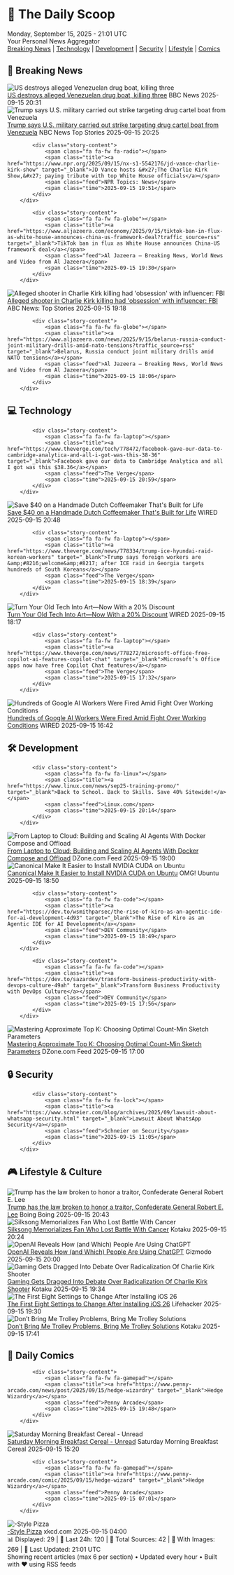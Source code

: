 <!-- Processing 54 RSS feeds at 2025-09-15 21:01:35 UTC -->
<!-- Processing: XKCD -->
<!-- Processing: Saturday Morning Breakfast Cereal -->
<!-- Processing: Penny Arcade -->
<!-- Processing: Cyanide & Happiness -->
<!-- Processing: Girl Genius -->
<!-- Processing: Dinosaur Comics -->
<!-- Processing: CNN Top Stories -->
<!-- Processing: CNN Breaking News -->
<!-- Processing: BBC World News -->
<!-- Processing: BBC Breaking News -->
<!-- Processing: Reuters World News -->
<!-- Processing: Associated Press Breaking -->
<!-- Processing: NBC News Breaking -->
<!-- Processing: Guardian World News -->
<!-- Processing: The Verge -->
<!-- Processing: WIRED -->
<!-- Processing: It's FOSS -->
<!-- Processing: Linux.com -->
<!-- Processing: Ubuntu Blog -->
<!-- Processing: GitHub Blog -->
<!-- Processing: DZone -->
<!-- Processing: Martin Fowler -->
<!-- Processing: Lifehacker -->
<!-- Processing: Kotaku -->
<!-- Processing: Boing Boing -->
<!-- Processing: Krebs on Security -->
<!-- Processing: Schneier on Security -->
<!-- Generated 11 new posts out of 27 feeds processed -->
<div class="newspaper-header">
    <h1 class="newspaper-title">📰 The Daily Scoop</h1>
    <div class="newspaper-date">Monday, September 15, 2025 - 21:01 UTC</div>
    <div class="newspaper-subtitle">Your Personal News Aggregator</div>
</div>

<div class="newspaper-nav">
    <a href="#breaking">Breaking News</a> |
    <a href="#tech">Technology</a> |
    <a href="#dev">Development</a> |
    <a href="#security">Security</a> |
    <a href="#lifestyle">Lifestyle</a> |
    <a href="#webcomics">Comics</a>
</div>

<div class="news-section breaking-news" id="breaking">
<h2 class="section-header">🚨 Breaking News</h2>
<div class="stories-container">
<div class="story">
            <img src="https://ichef.bbci.co.uk/ace/standard/240/cpsprodpb/3f40/live/3bfcd330-9271-11f0-b8e5-3be75a11e2ba.png" alt="US destroys alleged Venezuelan drug boat, killing three" class="story-image" loading="lazy" onerror="this.style.display='none'">
            <div class="story-content">
                <span class="fa fa-fw fa-earth-americas"></span>
                <span class="title"><a href="https://www.bbc.com/news/articles/cx2jel4gyezo?at_medium=RSS&at_campaign=rss" target="_blank">US destroys alleged Venezuelan drug boat, killing three</a></span>
                <span class="feed">BBC News</span>
                <span class="time">2025-09-15 20:31</span>
            </div>
        </div>
<div class="story">
            <img src="https://media-cldnry.s-nbcnews.com/image/upload/t_fit_1500w/mpx/2704722219/2025_09/1757967926067_now_mtp_brk_trump_boat_strike_250915_1920x1080-u8acln.jpg" alt="Trump says U.S. military carried out strike targeting drug cartel boat from Venezuela" class="story-image" loading="lazy" onerror="this.style.display='none'">
            <div class="story-content">
                <span class="fa fa-fw fa-broadcast-tower"></span>
                <span class="title"><a href="https://www.nbcnews.com/meet-the-press/video/trump-says-u-s-military-carried-out-strike-targeting-drug-cartel-boat-from-venezuela-247623237874" target="_blank">Trump says U.S. military carried out strike targeting drug cartel boat from Venezuela</a></span>
                <span class="feed">NBC News Top Stories</span>
                <span class="time">2025-09-15 20:25</span>
            </div>
        </div>
<div class="story">
            
            <div class="story-content">
                <span class="fa fa-fw fa-radio"></span>
                <span class="title"><a href="https://www.npr.org/2025/09/15/nx-s1-5542176/jd-vance-charlie-kirk-show" target="_blank">JD Vance hosts &#x27;The Charlie Kirk Show,&#x27; paying tribute with top White House officials</a></span>
                <span class="feed">NPR Topics: News</span>
                <span class="time">2025-09-15 19:51</span>
            </div>
        </div>
<div class="story">
            
            <div class="story-content">
                <span class="fa fa-fw fa-globe"></span>
                <span class="title"><a href="https://www.aljazeera.com/economy/2025/9/15/tiktok-ban-in-flux-as-white-house-announces-china-us-framework-deal?traffic_source=rss" target="_blank">TikTok ban in flux as White House announces China-US framework deal</a></span>
                <span class="feed">Al Jazeera – Breaking News, World News and Video from Al Jazeera</span>
                <span class="time">2025-09-15 19:30</span>
            </div>
        </div>
<div class="story">
            <img src="https://s.abcnews.com/images/US/kirk-11-gty-gmh-250912_1757696989143_hpMain_4x3t_384.jpg" alt="Alleged shooter in Charlie Kirk killing had &#x27;obsession&#x27; with influencer: FBI" class="story-image" loading="lazy" onerror="this.style.display='none'">
            <div class="story-content">
                <span class="fa fa-fw fa-tv"></span>
                <span class="title"><a href="https://abcnews.go.com/US/charlie-kirk-killing-tyler-robinson-obsession-influencer/story?id=125582085" target="_blank">Alleged shooter in Charlie Kirk killing had &#x27;obsession&#x27; with influencer: FBI</a></span>
                <span class="feed">ABC News: Top Stories</span>
                <span class="time">2025-09-15 19:18</span>
            </div>
        </div>
<div class="story">
            
            <div class="story-content">
                <span class="fa fa-fw fa-globe"></span>
                <span class="title"><a href="https://www.aljazeera.com/news/2025/9/15/belarus-russia-conduct-joint-military-drills-amid-nato-tensions?traffic_source=rss" target="_blank">Belarus, Russia conduct joint military drills amid NATO tensions</a></span>
                <span class="feed">Al Jazeera – Breaking News, World News and Video from Al Jazeera</span>
                <span class="time">2025-09-15 18:06</span>
            </div>
        </div>
</div>
</div>
<div class="news-section tech-news" id="tech">
<h2 class="section-header">💻 Technology</h2>
<div class="stories-container">
<div class="story">
            
            <div class="story-content">
                <span class="fa fa-fw fa-laptop"></span>
                <span class="title"><a href="https://www.theverge.com/tech/778472/facebook-gave-our-data-to-cambridge-analytica-and-all-i-got-was-this-38-36" target="_blank">Facebook gave our data to Cambridge Analytica and all I got was this $38.36</a></span>
                <span class="feed">The Verge</span>
                <span class="time">2025-09-15 20:59</span>
            </div>
        </div>
<div class="story">
            <img src="https://media.wired.com/photos/68c85e82b2b1586ca36f8a89/master/pass/Save%20up%20to%20$40%20on%20Our%20Favorite%20Buy-For-Life%20Coffee%20Maker.png" alt="Save $40 on a Handmade Dutch Coffeemaker That&#x27;s Built for Life" class="story-image" loading="lazy" onerror="this.style.display='none'">
            <div class="story-content">
                <span class="fa fa-fw fa-bolt"></span>
                <span class="title"><a href="https://www.wired.com/story/save-up-to-dollar40-on-our-favorite-buy-for-life-coffee-maker/" target="_blank">Save $40 on a Handmade Dutch Coffeemaker That&#x27;s Built for Life</a></span>
                <span class="feed">WIRED</span>
                <span class="time">2025-09-15 20:48</span>
            </div>
        </div>
<div class="story">
            
            <div class="story-content">
                <span class="fa fa-fw fa-laptop"></span>
                <span class="title"><a href="https://www.theverge.com/news/778334/trump-ice-hyundai-raid-korean-workers" target="_blank">Trump says foreign workers are &amp;#8216;welcome&amp;#8217; after ICE raid in Georgia targets hundreds of South Koreans</a></span>
                <span class="feed">The Verge</span>
                <span class="time">2025-09-15 18:39</span>
            </div>
        </div>
<div class="story">
            <img src="https://media.wired.com/photos/68c8076d7df85988d447dd31/master/pass/iPhone%202G%20SOURCE%20Grid%20Studio.jpeg" alt="Turn Your Old Tech Into Art—Now With a 20% Discount" class="story-image" loading="lazy" onerror="this.style.display='none'">
            <div class="story-content">
                <span class="fa fa-fw fa-bolt"></span>
                <span class="title"><a href="https://www.wired.com/story/grid-studio-5-anniversary-sale/" target="_blank">Turn Your Old Tech Into Art—Now With a 20% Discount</a></span>
                <span class="feed">WIRED</span>
                <span class="time">2025-09-15 18:17</span>
            </div>
        </div>
<div class="story">
            
            <div class="story-content">
                <span class="fa fa-fw fa-laptop"></span>
                <span class="title"><a href="https://www.theverge.com/news/778272/microsoft-office-free-copilot-ai-features-copilot-chat" target="_blank">Microsoft’s Office apps now have free Copilot Chat features</a></span>
                <span class="feed">The Verge</span>
                <span class="time">2025-09-15 17:32</span>
            </div>
        </div>
<div class="story">
            <img src="https://media.wired.com/photos/68c335e050a2ad1d6d34f283/master/pass/Hundreds-Google-AI-Workers-Fired-Amid-Row-Over-Working-Conditions-Business-2226698932.jpg" alt="Hundreds of Google AI Workers Were Fired Amid Fight Over Working Conditions" class="story-image" loading="lazy" onerror="this.style.display='none'">
            <div class="story-content">
                <span class="fa fa-fw fa-bolt"></span>
                <span class="title"><a href="https://www.wired.com/story/hundreds-of-google-ai-workers-were-fired-amid-fight-over-working-conditions/" target="_blank">Hundreds of Google AI Workers Were Fired Amid Fight Over Working Conditions</a></span>
                <span class="feed">WIRED</span>
                <span class="time">2025-09-15 16:42</span>
            </div>
        </div>
</div>
</div>
<div class="news-section dev-news" id="dev">
<h2 class="section-header">🛠️ Development</h2>
<div class="stories-container">
<div class="story">
            
            <div class="story-content">
                <span class="fa fa-fw fa-linux"></span>
                <span class="title"><a href="https://www.linux.com/news/sep25-training-promo/" target="_blank">Back to School. Back to Skills. Save 40% Sitewide!</a></span>
                <span class="feed">Linux.com</span>
                <span class="time">2025-09-15 20:14</span>
            </div>
        </div>
<div class="story">
            <img src="https://dz2cdn1.dzone.com/thumbnail?fid=18631873&w=600" alt="From Laptop to Cloud: Building and Scaling AI Agents With Docker Compose and Offload" class="story-image" loading="lazy" onerror="this.style.display='none'">
            <div class="story-content">
                <span class="fa fa-fw fa-newspaper"></span>
                <span class="title"><a href="https://dzone.com/articles/ai-agents-docker-compose-cloud-offload" target="_blank">From Laptop to Cloud: Building and Scaling AI Agents With Docker Compose and Offload</a></span>
                <span class="feed">DZone.com Feed</span>
                <span class="time">2025-09-15 19:00</span>
            </div>
        </div>
<div class="story">
            <img src="https://i0.wp.com/www.omgubuntu.co.uk/wp-content/uploads/2023/10/nvidia-logo-on-green.jpg?resize=406%2C232&amp;ssl=1" alt="Canonical Make It Easier to Install NVIDIA CUDA on Ubuntu" class="story-image" loading="lazy" onerror="this.style.display='none'">
            <div class="story-content">
                <span class="fa fa-fw fa-ubuntu"></span>
                <span class="title"><a href="https://www.omgubuntu.co.uk/2025/09/canonical-adds-nvidia-cuda-ubuntu-repos" target="_blank">Canonical Make It Easier to Install NVIDIA CUDA on Ubuntu</a></span>
                <span class="feed">OMG! Ubuntu</span>
                <span class="time">2025-09-15 18:50</span>
            </div>
        </div>
<div class="story">
            
            <div class="story-content">
                <span class="fa fa-fw fa-code"></span>
                <span class="title"><a href="https://dev.to/wsmithparsec/the-rise-of-kiro-as-an-agentic-ide-for-ai-development-4d93" target="_blank">The Rise of Kiro as an Agentic IDE for AI Development</a></span>
                <span class="feed">DEV Community</span>
                <span class="time">2025-09-15 18:49</span>
            </div>
        </div>
<div class="story">
            
            <div class="story-content">
                <span class="fa fa-fw fa-code"></span>
                <span class="title"><a href="https://dev.to/sazardev/transform-business-productivity-with-devops-culture-49ah" target="_blank">Transform Business Productivity with DevOps Culture</a></span>
                <span class="feed">DEV Community</span>
                <span class="time">2025-09-15 17:56</span>
            </div>
        </div>
<div class="story">
            <img src="https://dz2cdn1.dzone.com/thumbnail?fid=18620335&w=600" alt="Mastering Approximate Top K: Choosing Optimal Count-Min Sketch Parameters" class="story-image" loading="lazy" onerror="this.style.display='none'">
            <div class="story-content">
                <span class="fa fa-fw fa-newspaper"></span>
                <span class="title"><a href="https://dzone.com/articles/top-k-count-min-sketch-configuration" target="_blank">Mastering Approximate Top K: Choosing Optimal Count-Min Sketch Parameters</a></span>
                <span class="feed">DZone.com Feed</span>
                <span class="time">2025-09-15 17:00</span>
            </div>
        </div>
</div>
</div>
<div class="news-section security-news" id="security">
<h2 class="section-header">🔒 Security</h2>
<div class="stories-container">
<div class="story">
            
            <div class="story-content">
                <span class="fa fa-fw fa-lock"></span>
                <span class="title"><a href="https://www.schneier.com/blog/archives/2025/09/lawsuit-about-whatsapp-security.html" target="_blank">Lawsuit About WhatsApp Security</a></span>
                <span class="feed">Schneier on Security</span>
                <span class="time">2025-09-15 11:05</span>
            </div>
        </div>
</div>
</div>
<div class="news-section lifestyle-news" id="lifestyle">
<h2 class="section-header">🎮 Lifestyle & Culture</h2>
<div class="stories-container">
<div class="story">
            <img src="https://i0.wp.com/boingboing.net/wp-content/uploads/2023/09/trump-shutterstock_1190031697.jpg?fit=1200%2C800&amp;quality=60&amp;ssl=1" alt="Trump has the law broken to honor a traitor,  Confederate General Robert E. Lee" class="story-image" loading="lazy" onerror="this.style.display='none'">
            <div class="story-content">
                <span class="fa fa-fw fa-arrow-right"></span>
                <span class="title"><a href="https://boingboing.net/2025/09/15/trump-has-the-law-broken-to-honor-a-traitor-confederate-general-robert-e-lee.html" target="_blank">Trump has the law broken to honor a traitor,  Confederate General Robert E. Lee</a></span>
                <span class="feed">Boing Boing</span>
                <span class="time">2025-09-15 20:43</span>
            </div>
        </div>
<div class="story">
            <img src="https://kotaku.com/app/uploads/2025/09/Hollow-Knight_-Silksong-All-Seth-Interactions-YouTube-0-0-14.jpeg" alt="Silksong Memorializes Fan Who Lost Battle With Cancer" class="story-image" loading="lazy" onerror="this.style.display='none'">
            <div class="story-content">
                <span class="fa fa-fw fa-gamepad"></span>
                <span class="title"><a href="https://kotaku.com/silksong-hollow-knight-team-cherry-seth-goldman-2000625769" target="_blank">Silksong Memorializes Fan Who Lost Battle With Cancer</a></span>
                <span class="feed">Kotaku</span>
                <span class="time">2025-09-15 20:24</span>
            </div>
        </div>
<div class="story">
            <img src="https://gizmodo.com/app/uploads/2023/03/d4c7e6f59be8577e51eefa955da33532-e1757964970726.jpg" alt="OpenAI Reveals How (and Which) People Are Using ChatGPT" class="story-image" loading="lazy" onerror="this.style.display='none'">
            <div class="story-content">
                <span class="fa fa-fw fa-computer"></span>
                <span class="title"><a href="https://gizmodo.com/openai-how-people-use-chatgpt-2000658906" target="_blank">OpenAI Reveals How (and Which) People Are Using ChatGPT</a></span>
                <span class="feed">Gizmodo</span>
                <span class="time">2025-09-15 20:00</span>
            </div>
        </div>
<div class="story">
            <img src="https://kotaku.com/app/uploads/2025/05/def1ac18bc5e50f11aa975b081d1516a.jpg" alt="Gaming Gets Dragged Into Debate Over Radicalization Of Charlie Kirk Shooter" class="story-image" loading="lazy" onerror="this.style.display='none'">
            <div class="story-content">
                <span class="fa fa-fw fa-gamepad"></span>
                <span class="title"><a href="https://kotaku.com/charlie-kirk-shooter-tyler-robinson-discord-reddit-memes-2000625746" target="_blank">Gaming Gets Dragged Into Debate Over Radicalization Of Charlie Kirk Shooter</a></span>
                <span class="feed">Kotaku</span>
                <span class="time">2025-09-15 19:34</span>
            </div>
        </div>
<div class="story">
            <img src="https://lifehacker.com/imagery/articles/01K57CMKHAAJYPH8XN6MMEPPGT/hero-image.jpg" alt="The First Eight Settings to Change After Installing iOS 26" class="story-image" loading="lazy" onerror="this.style.display='none'">
            <div class="story-content">
                <span class="fa fa-fw fa-life-ring"></span>
                <span class="title"><a href="https://lifehacker.com/tech/settings-to-change-after-installing-ios-26?utm_medium=RSS" target="_blank">The First Eight Settings to Change After Installing iOS 26</a></span>
                <span class="feed">Lifehacker</span>
                <span class="time">2025-09-15 19:30</span>
            </div>
        </div>
<div class="story">
            <img src="https://kotaku.com/app/uploads/2025/09/01_the-trolley-solution.jpg" alt="Don’t Bring Me Trolley Problems, Bring Me Trolley Solutions" class="story-image" loading="lazy" onerror="this.style.display='none'">
            <div class="story-content">
                <span class="fa fa-fw fa-gamepad"></span>
                <span class="title"><a href="https://kotaku.com/the-trolley-solution-puzzle-game-problem-steam-2000625685" target="_blank">Don’t Bring Me Trolley Problems, Bring Me Trolley Solutions</a></span>
                <span class="feed">Kotaku</span>
                <span class="time">2025-09-15 17:41</span>
            </div>
        </div>
</div>
</div>
<div class="news-section webcomics-section" id="webcomics">
<h2 class="section-header">🎨 Daily Comics</h2>
<div class="stories-container">
<div class="story">
            
            <div class="story-content">
                <span class="fa fa-fw fa-gamepad"></span>
                <span class="title"><a href="https://www.penny-arcade.com/news/post/2025/09/15/hedge-wizardry" target="_blank">Hedge Wizardry</a></span>
                <span class="feed">Penny Arcade</span>
                <span class="time">2025-09-15 19:48</span>
            </div>
        </div>
<div class="story">
            <img src="https://www.smbc-comics.com/comics/1757808993-20250915.png" alt="Saturday Morning Breakfast Cereal - Unread" class="story-image" loading="lazy" onerror="this.style.display='none'">
            <div class="story-content">
                <span class="fa fa-fw fa-smile"></span>
                <span class="title"><a href="https://www.smbc-comics.com/comic/unread" target="_blank">Saturday Morning Breakfast Cereal - Unread</a></span>
                <span class="feed">Saturday Morning Breakfast Cereal</span>
                <span class="time">2025-09-15 15:20</span>
            </div>
        </div>
<div class="story">
            
            <div class="story-content">
                <span class="fa fa-fw fa-gamepad"></span>
                <span class="title"><a href="https://www.penny-arcade.com/comic/2025/09/15/hedge-wizard" target="_blank">Hedge Wizardry</a></span>
                <span class="feed">Penny Arcade</span>
                <span class="time">2025-09-15 07:01</span>
            </div>
        </div>
<div class="story">
            <img src="https://imgs.xkcd.com/comics/city_style_pizza.png" alt="-Style Pizza" class="story-image" loading="lazy" onerror="this.style.display='none'">
            <div class="story-content">
                <span class="fa fa-fw fa-laugh"></span>
                <span class="title"><a href="https://xkcd.com/3142/" target="_blank">-Style Pizza</a></span>
                <span class="feed">xkcd.com</span>
                <span class="time">2025-09-15 04:00</span>
            </div>
        </div>
</div>
</div>

<div class="newspaper-footer">
    <div class="stats">
        📊 Displayed: 29 | 📅 Last 24h: 120 | 📡 Total Sources: 42 | 📸 With Images: 269 |
        🔄 Last Updated: 21:01 UTC
    </div>
    <div class="footer-note">
        Showing recent articles (max 6 per section) • Updated every hour • Built with ❤️ using RSS feeds
    </div>
</div>

